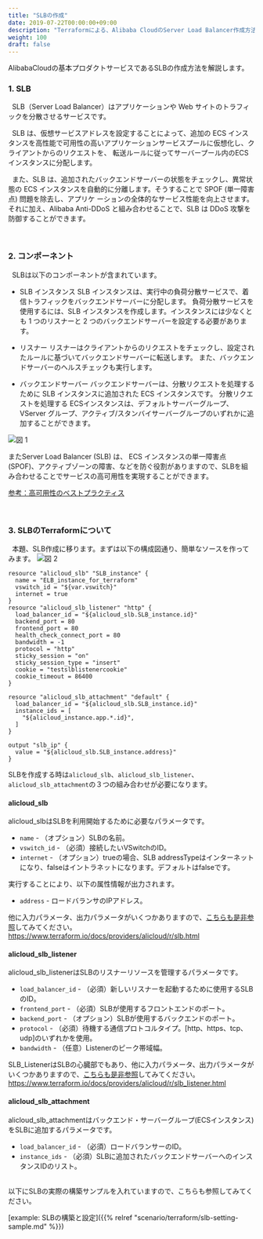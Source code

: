 ```yaml
---
title: "SLBの作成"
date: 2019-07-22T00:00:00+09:00
description: "Terraformによる、Alibaba CloudのServer Load Balancer作成方法を紹介します。"
weight: 100
draft: false
---
```


AlibabaCloudの基本プロダクトサービスであるSLBの作成方法を解説します。

### 1. SLB
&nbsp; SLB（Server Load Balancer）はアプリケーションや Web サイトのトラフィックを分散させるサービスです。

&nbsp; SLB は、仮想サービスアドレスを設定することによって、追加の ECS インスタンスを高性能で可用性の高いアプリケーションサービスプールに仮想化し、クライアントからのリクエストを、 転送ルールに従ってサーバープール内のECS インスタンスに分配します。

&nbsp; また、SLB は、追加されたバックエンドサーバーの状態をチェックし、異常状態の ECS インスタンスを自動的に分離します。そうすることで SPOF (単一障害点) 問題を除去し、アプリケ ーションの全体的なサービス性能を向上させます。 それに加え、Alibaba Anti-DDoS と組み合わせることで、SLB は DDoS 攻撃を防御することができます。


<br>

### 2. コンポーネント
&nbsp; SLBは以下のコンポーネントが含まれています。

* SLB インスタンス
SLB インスタンスは、実行中の負荷分散サービスで、着信トラフィックをバックエンドサーバーに分配します。 負荷分散サービスを使用するには、SLB インスタンスを作成します。インスタンスには少なくとも 1 つのリスナーと 2 つのバックエンドサーバーを設定する必要があります。

* リスナー
リスナーはクライアントからのリクエストをチェックし、設定されたルールに基づいてバックエンドサーバーに転送します。 また、バックエンドサーバーのヘルスチェックも実行します。

* バックエンドサーバー
バックエンドサーバーは、分散リクエストを処理するために SLB インスタンスに追加された ECS インスタンスです。 分散リクエストを処理する ECSインスタンスは、デフォルトサーバーグループ、VServer グループ、アクティブ/スタンバイサーバーグループのいずれかに追加することができます。


![図 1](/help/image/11.1.png)

またServer Load Balancer (SLB) は、
ECS インスタンスの単一障害点 (SPOF)、アクティブゾーンの障害、などを防ぐ役割がありますので、SLBを組み合わせることでサービスの高可用性を実現することができます。

[参考：高可用性のベストプラクティス](https://jp.alibabacloud.com/help/doc-detail/67915.htm)

<br>

### 3. SLBのTerraformについて
&nbsp; 本題、SLB作成に移ります。まずは以下の構成図通り、簡単なソースを作ってみます。
![図 2](/help/image/11.2.png)

```
resource "alicloud_slb" "SLB_instance" {
  name = "ELB_instance_for_terraform"
  vswitch_id = "${var.vswitch}"
  internet = true
}
resource "alicloud_slb_listener" "http" {
  load_balancer_id = "${alicloud_slb.SLB_instance.id}"
  backend_port = 80
  frontend_port = 80
  health_check_connect_port = 80
  bandwidth = -1
  protocol = "http"
  sticky_session = "on"
  sticky_session_type = "insert"
  cookie = "testslblistenercookie"
  cookie_timeout = 86400
}

resource "alicloud_slb_attachment" "default" {
  load_balancer_id = "${alicloud_slb.SLB_instance.id}"
  instance_ids = [
    "${alicloud_instance.app.*.id}",
  ]
}

output "slb_ip" {
  value = "${alicloud_slb.SLB_instance.address}"
}

```
SLBを作成する時は`alicloud_slb`、`alicloud_slb_listener`、`alicloud_slb_attachment`の３つの組み合わせが必要になります。

#### **alicloud_slb**
alicloud_slbはSLBを利用開始するために必要なパラメータです。

* `name` - （オプション）SLBの名前。
* `vswitch_id` - （必須）接続したいVSwitchのID。 
* `internet` - （オプション）trueの場合、SLB addressTypeはインターネットになり、falseはイントラネットになります。デフォルトはfalseです。

実行することにより、以下の属性情報が出力されます。

* `address` - ロードバランサのIPアドレス。

他に入力パラメータ、出力パラメータがいくつかありますので、[こちらも是非参照](https://www.terraform.io/docs/providers/alicloud/r/slb.html)してみてください。
https://www.terraform.io/docs/providers/alicloud/r/slb.html


#### **alicloud_slb_listener**
alicloud_slb_listenerはSLBのリスナーリソースを管理するパラメータです。

* `load_balancer_id` - （必須）新しいリスナーを起動するために使用するSLBのID。
* `frontend_port` - （必須）SLBが使用するフロントエンドのポート。
* `backend_port` - （オプション）SLBが使用するバックエンドのポート。
* `protocol` - （必須）待機する通信プロトコルタイプ。[http、https、tcp、udp]のいずれかを使用。
* `bandwidth` - （任意）Listenerのピーク帯域幅。

SLB_ListenerはSLBの心臓部でもあり、他に入力パラメータ、出力パラメータがいくつかありますので、[こちらも是非参照](https://www.terraform.io/docs/providers/alicloud/r/slb_listener.html)してみてください。
https://www.terraform.io/docs/providers/alicloud/r/slb_listener.html


#### **alicloud_slb_attachment**
alicloud_slb_attachmentはバックエンド・サーバーグループ(ECSインスタンス)をSLBに追加するパラメータです。

* `load_balancer_id` - （必須）ロードバランサーのID。
* `instance_ids` - （必須）SLBに追加されたバックエンドサーバーへのインスタンスIDのリスト。

<br>
以下にSLBの実際の構築サンプルを入れていますので、こちらも参照してみてください。

[example: SLBの構築と設定]({{% relref "scenario/terraform/slb-setting-sample.md" %}})
